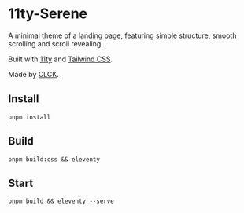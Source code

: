 # 11ty-Serene

A minimal theme of a landing page, featuring simple structure, smooth scrolling and scroll revealing. 

Built with [11ty](https://www.11ty.dev/) and [Tailwind CSS](https://tailwindcss.com/).

Made by [CLCK](https://github.com/CLCK0622).

## Install

```
pnpm install
```

## Build

```
pnpm build:css && eleventy
```

## Start

```
pnpm build && eleventy --serve
```